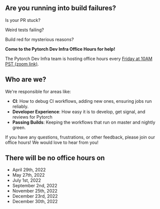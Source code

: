 ## Are you running into build failures? 

Is your PR stuck?

Weird tests failing?

Build red for mysterious reasons?

**Come to the Pytorch Dev Infra Office Hours for help!**
 
The Pytorch Dev Infra team is hosting office hours every [Friday at 10AM PST (zoom link)](https://fb.zoom.us/j/97659913934?pwd=cmxlcEgxNmZJckd2dTBUVWdRZkY3Zz09). 

## Who are we? 

We're responsible for areas like:
- **CI**: How to debug CI workflows, adding new ones, ensuring jobs run reliably.
- **Developer Experience**: How easy it is to develop, get signal, and reviews for Pytorch
- **Passing Builds**: Keeping the workflows that run on master and nightly green.

If you have any questions, frustrations, or other feedback, please join our office hours!  We would love to hear from you!

## There will be no office hours on
- April 29th, 2022
- May 27th, 2022
- July 1st, 2022
- September 2nd, 2022
- November 25th, 2022
- December 23rd, 2022
- December 30th, 2022